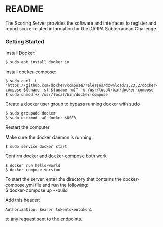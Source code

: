 # README #

The Scoring Server provides the software and interfaces to register and report score-related information for the DARPA Subterranean Challenge.

### Getting Started ###
Install Docker:

    $ sudo apt install docker.io

Install docker-compose:

    $ sudo curl -L "https://github.com/docker/compose/releases/download/1.23.2/docker-compose-$(uname -s)-$(uname -m)" -o /usr/local/bin/docker-compose
    $ sudo chmod +x /usr/local/bin/docker-compose

Create a docker user group to bypass running docker with sudo

    $ sudo groupadd docker
    $ sudo usermod -aG docker $USER

Restart the computer

Make sure the docker daemon is running

    $ sudo service docker start

Confirm docker and docker-compose both work

    $ docker run hello-world
    $ docker-compose version

To start the server, enter the directory that contains the docker-compose.yml file and run the following:  
    $ docker-compose up --build


Add this header:

    Authorization: Bearer tokentokentoken1

to any request sent to the endpoints.
